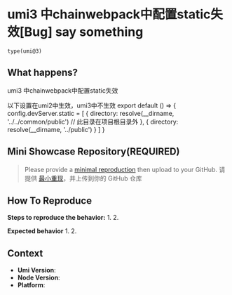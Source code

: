 # umi3 中chainwebpack中配置static失效[Bug] say something

`type(umi@3)`

<!--
感谢您向我们反馈问题，为了高效的解决问题，我们期望你能提供以下信息：
-->

## What happens?

umi3 中chainwebpack中配置static失效

<!-- A clear and concise description of what the bug is. -->
<!-- 清晰的描述下遇到的问题。-->

以下设置在umi2中生效，umi3中不生效
export default () => {
config.devServer.static = [
{
directory: resolve(__dirname, '../../common/public') // 此目录在项目根目录外
},
{
directory: resolve(__dirname, '../public')
 }
]
}

## Mini Showcase Repository(REQUIRED)

> Please provide a [minimal reproduction](https://stackoverflow.com/help/minimal-reproducible-example) then upload to your GitHub. 请提供 [最小重现](https://stackoverflow.com/help/minimal-reproducible-example)，并上传到你的 GitHub 仓库

<!-- 为节约大家的时间，无复现步骤的 ISSUE 会被关闭，提供之后再 REOPEN -->
<!-- YOUR_REPOSITORY_URL on github or stackbliz -->

## How To Reproduce

**Steps to reproduce the behavior:** 1. 2.

**Expected behavior** 1. 2.

<!-- 请提供复现链接/步骤，错误日志以及相关配置 -->

## Context

- **Umi Version**:
- **Node Version**:
- **Platform**:
